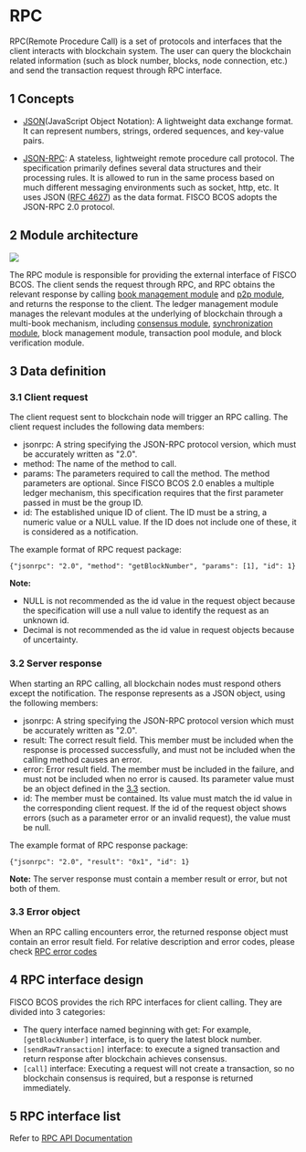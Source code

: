 # RPC

RPC(Remote Procedure Call) is a set of protocols and interfaces that the client interacts with blockchain system. The user can query the blockchain related information (such as block number, blocks, node connection, etc.) and send the transaction request through RPC interface.

## 1 Concepts
- [JSON](http://json.org/)(JavaScript Object Notation): A lightweight data exchange format. It can represent numbers, strings, ordered sequences, and key-value pairs.

- [JSON-RPC](https://www.jsonrpc.org/specification): A stateless, lightweight remote procedure call protocol. The specification primarily defines several data structures and their processing rules. It is allowed to run in the same process based on much different messaging environments such as socket, http, etc. It uses JSON ([RFC 4627](http://www.ietf.org/rfc/rfc4627.txt)) as the data format. FISCO BCOS adopts the JSON-RPC 2.0 protocol.


## 2 Module architecture
 ![](../../images/rpc/rpc.png)

The RPC module is responsible for providing the external interface of FISCO BCOS. The client sends the request through RPC, and RPC obtains the relevant response by calling [book management module](architecture/group.md) and [p2p module](p2p/p2p.md), and returns the response to the client. The ledger management module manages the relevant modules at the underlying of blockchain through a multi-book mechanism, including [consensus module](consensus/index.html), [synchronization module](sync/sync.md), block management module, transaction pool module, and block verification module.

## 3 Data definition
### 3.1 Client request

The client request sent to blockchain node will trigger an RPC calling. The client request includes the following data members:
- jsonrpc: A string specifying the JSON-RPC protocol version, which must be accurately written as "2.0".
- method: The name of the method to call.
- params: The parameters required to call the method. The method parameters are optional. Since FISCO BCOS 2.0 enables a multiple ledger mechanism, this specification requires that the first parameter passed in must be the group ID.
- id: The established unique ID of client. The ID must be a string, a numeric value or a NULL value. If the ID does not include one of these, it is considered as a notification.


The example format of RPC request package:
```
{"jsonrpc": "2.0", "method": "getBlockNumber", "params": [1], "id": 1}
```
**Note:**       

- NULL is not recommended as the id value in the request object because the specification will use a null value to identify the request as an unknown id.
- Decimal is not recommended as the id value in request objects because of uncertainty.


### 3.2 Server response

When starting an RPC calling, all blockchain nodes must respond others except the notification. The response represents as a JSON object, using the following members:
- jsonrpc: A string specifying the JSON-RPC protocol version which must be accurately written as "2.0".
- result: The correct result field. This member must be included when the response is processed successfully, and must not be included when the calling method causes an error.
- error: Error result field. The member must be included in the failure, and must not be included when no error is caused. Its parameter value must be an object defined in the [3.3](#error-object) section.
- id: The member must be contained. Its value must match the id value in the corresponding client request. If the id of the request object shows errors (such as a parameter error or an invalid request), the value must be null.

The example format of RPC response package:
```
{"jsonrpc": "2.0", "result": "0x1", "id": 1}
```
**Note:**
The server response must contain a member result or error, but not both of them.

### 3.3 Error object
When an RPC calling encounters error, the returned response object must contain an error result field. For relative description and error codes, please check [RPC error codes](../reference/api.html#rpc)

## 4 RPC interface design

FISCO BCOS provides the rich RPC interfaces for client calling. They are divided into 3 categories:
- The query interface named beginning with get: For example, `[getBlockNumber]` interface, is to query the latest block number.
- `[sendRawTransaction]` interface: to execute a signed transaction and return response after blockchain achieves consensus.
- `[call]` interface: Executing a request will not create a transaction, so no blockchain consensus is required, but a response is returned immediately.


## 5 RPC interface list
Refer to [RPC API Documentation](../reference/api.md)
